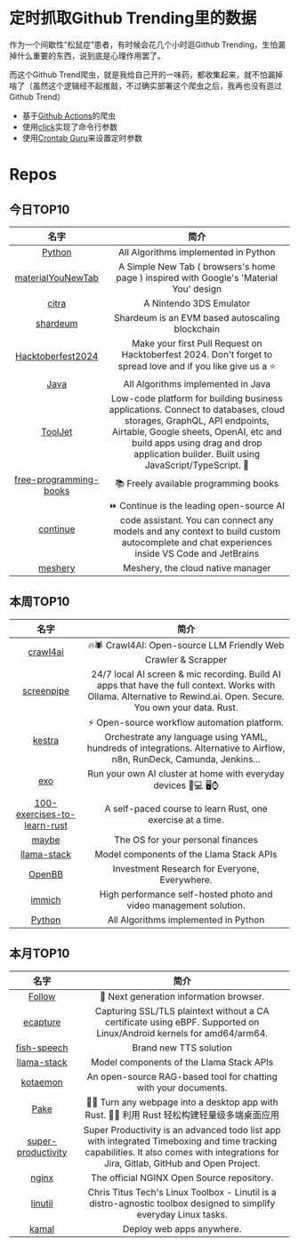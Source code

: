 # 定时抓取Github Trending里的数据

作为一个间歇性“松鼠症”患者，有时候会花几个小时逛Github Trending，生怕漏掉什么重要的东西，说到底是心理作用罢了。

而这个Github Trend爬虫，就是我给自己开的一味药，都收集起来，就不怕漏掉啥了（虽然这个逻辑经不起推敲，不过确实部署这个爬虫之后，我再也没有逛过Github Trend）

* 基于[Github Actions](https://docs.github.com/en/actions)的爬虫
* 使用[click](https://github.com/pallets/click)实现了命令行参数
* 使用[Crontab Guru](https://crontab.guru/)来设置定时参数

# Repos
## 今日TOP10 
<!-- START OF DAILY_TOP10_REPOS -->
| 名字 | 简介 |
| :----: | :----: |
| [Python](https://github.com/TheAlgorithms/Python) | All Algorithms implemented in Python |
| [materialYouNewTab](https://github.com/XengShi/materialYouNewTab) | A Simple New Tab ( browsers's home page ) inspired with Google's 'Material You' design |
| [citra](https://github.com/PabloMK7/citra) | A Nintendo 3DS Emulator |
| [shardeum](https://github.com/shardeum/shardeum) | Shardeum is an EVM based autoscaling blockchain |
| [Hacktoberfest2024](https://github.com/fineanmol/Hacktoberfest2024) | Make your first Pull Request on Hacktoberfest 2024. Don't forget to spread love and if you like give us a ⭐️ |
| [Java](https://github.com/TheAlgorithms/Java) | All Algorithms implemented in Java |
| [ToolJet](https://github.com/ToolJet/ToolJet) | Low-code platform for building business applications. Connect to databases, cloud storages, GraphQL, API endpoints, Airtable, Google sheets, OpenAI, etc and build apps using drag and drop application builder. Built using JavaScript/TypeScript. 🚀 |
| [free-programming-books](https://github.com/EbookFoundation/free-programming-books) | 📚 Freely available programming books |
| [continue](https://github.com/continuedev/continue) | ⏩ Continue is the leading open-source AI code assistant. You can connect any models and any context to build custom autocomplete and chat experiences inside VS Code and JetBrains |
| [meshery](https://github.com/meshery/meshery) | Meshery, the cloud native manager |
<!-- END OF DAILY_TOP10_REPOS -->

## 本周TOP10
<!-- START OF WEEKLY_TOP10_REPOS -->
| 名字 | 简介 |
| :----: | :----: |
| [crawl4ai](https://github.com/unclecode/crawl4ai) | 🔥🕷️ Crawl4AI: Open-source LLM Friendly Web Crawler & Scrapper |
| [screenpipe](https://github.com/mediar-ai/screenpipe) | 24/7 local AI screen & mic recording. Build AI apps that have the full context. Works with Ollama. Alternative to Rewind.ai. Open. Secure. You own your data. Rust. |
| [kestra](https://github.com/kestra-io/kestra) | ⚡ Open-source workflow automation platform. Orchestrate any language using YAML, hundreds of integrations. Alternative to Airflow, n8n, RunDeck, Camunda, Jenkins... |
| [exo](https://github.com/exo-explore/exo) | Run your own AI cluster at home with everyday devices 📱💻 🖥️⌚ |
| [100-exercises-to-learn-rust](https://github.com/mainmatter/100-exercises-to-learn-rust) | A self-paced course to learn Rust, one exercise at a time. |
| [maybe](https://github.com/maybe-finance/maybe) | The OS for your personal finances |
| [llama-stack](https://github.com/meta-llama/llama-stack) | Model components of the Llama Stack APIs |
| [OpenBB](https://github.com/OpenBB-finance/OpenBB) | Investment Research for Everyone, Everywhere. |
| [immich](https://github.com/immich-app/immich) | High performance self-hosted photo and video management solution. |
| [Python](https://github.com/TheAlgorithms/Python) | All Algorithms implemented in Python |
<!-- END OF WEEKLY_TOP10_REPOS -->

## 本月TOP10
<!-- START OF MONTHLY_TOP10_REPOS -->
| 名字 | 简介 |
| :----: | :----: |
| [Follow](https://github.com/RSSNext/Follow) | 🧡 Next generation information browser. |
| [ecapture](https://github.com/gojue/ecapture) | Capturing SSL/TLS plaintext without a CA certificate using eBPF. Supported on Linux/Android kernels for amd64/arm64. |
| [fish-speech](https://github.com/fishaudio/fish-speech) | Brand new TTS solution |
| [llama-stack](https://github.com/meta-llama/llama-stack) | Model components of the Llama Stack APIs |
| [kotaemon](https://github.com/Cinnamon/kotaemon) | An open-source RAG-based tool for chatting with your documents. |
| [Pake](https://github.com/tw93/Pake) | 🤱🏻 Turn any webpage into a desktop app with Rust. 🤱🏻 利用 Rust 轻松构建轻量级多端桌面应用 |
| [super-productivity](https://github.com/johannesjo/super-productivity) | Super Productivity is an advanced todo list app with integrated Timeboxing and time tracking capabilities. It also comes with integrations for Jira, Gitlab, GitHub and Open Project. |
| [nginx](https://github.com/nginx/nginx) | The official NGINX Open Source repository. |
| [linutil](https://github.com/ChrisTitusTech/linutil) | Chris Titus Tech's Linux Toolbox - Linutil is a distro-agnostic toolbox designed to simplify everyday Linux tasks. |
| [kamal](https://github.com/basecamp/kamal) | Deploy web apps anywhere. |
<!-- END OF MONTHLY_TOP10_REPOS -->
